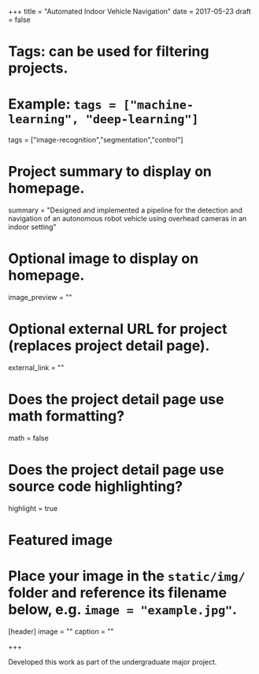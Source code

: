 +++
title = "Automated Indoor Vehicle Navigation"
date = 2017-05-23
draft = false

# Tags: can be used for filtering projects.
# Example: `tags = ["machine-learning", "deep-learning"]`
tags = ["image-recognition","segmentation","control"]

# Project summary to display on homepage.
summary = "Designed and implemented a pipeline for the detection and navigation of an autonomous robot vehicle using overhead cameras in an indoor setting"

# Optional image to display on homepage.
image_preview = ""

# Optional external URL for project (replaces project detail page).
external_link = ""

# Does the project detail page use math formatting?
math = false

# Does the project detail page use source code highlighting?
highlight = true

# Featured image
# Place your image in the `static/img/` folder and reference its filename below, e.g. `image = "example.jpg"`.
[header]
image = ""
caption = ""

+++

Developed this work as part of the undergraduate major project.
